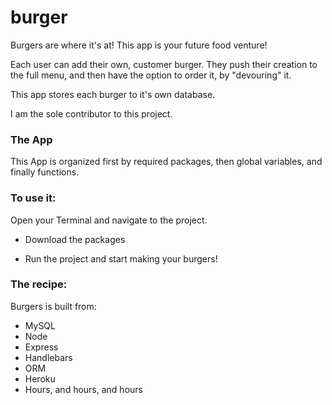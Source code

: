 # burger

Burgers are where it's at! This app is your future food venture!

Each user can add their own, customer burger. They push their creation to the full menu, and then have the option to order it, by "devouring" it. 

This app stores each burger to it's own database. 

I am the sole contributor to this project. 


### The App
This App is organized first by required packages, then global variables, and finally functions. 


### To use it:
Open your Terminal and navigate to the project. 

* Download the packages 

* Run the project and start making your burgers! 


### The recipe: 
Burgers is built from:
* MySQL 
* Node  
* Express
* Handlebars 
* ORM 
* Heroku 
* Hours, and hours, and hours 




